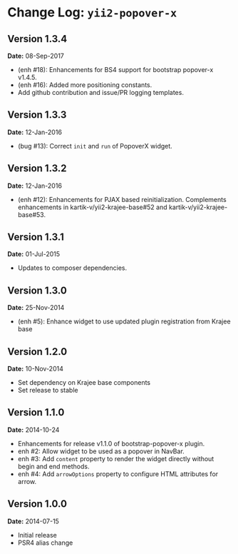 Change Log: `yii2-popover-x`
============================

## Version 1.3.4

**Date:** 08-Sep-2017

- (enh #18): Enhancements for BS4 support for bootstrap popover-x v1.4.5.
- (enh #16): Added more positioning constants.
- Add github contribution and issue/PR logging templates.

## Version 1.3.3

**Date:** 12-Jan-2016

- (bug #13): Correct `init` and `run` of PopoverX widget.

## Version 1.3.2

**Date:** 12-Jan-2016

- (enh #12): Enhancements for PJAX based reinitialization. Complements enhancements in kartik-v/yii2-krajee-base#52 and kartik-v/yii2-krajee-base#53.

## Version 1.3.1

**Date:** 01-Jul-2015

- Updates to composer dependencies.

## Version 1.3.0

**Date:** 25-Nov-2014

- (enh #5): Enhance widget to use updated plugin registration from Krajee base

## Version 1.2.0

**Date:** 10-Nov-2014

- Set dependency on Krajee base components
- Set release to stable

## Version 1.1.0

**Date:** 2014-10-24

- Enhancements for release v1.1.0 of bootstrap-popover-x plugin.
- enh #2: Allow widget to be used as a popover in NavBar.
- enh #3: Add `content` property to render the widget directly without begin and end methods.
- enh #4: Add `arrowOptions` property to configure HTML attributes for arrow.


## Version 1.0.0

**Date:** 2014-07-15
- Initial release
- PSR4 alias change
